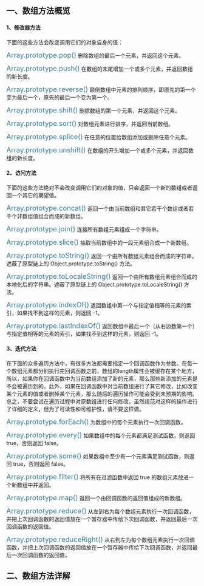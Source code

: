 ## 一、数组方法概览
#### 1、修改器方法
下面的这些方法会改变调用它们的对象自身的值：

<font color=#3d7e9a size=4>Array.prototype.pop()</font>
删除数组的最后一个元素，并返回这个元素。

<font color=#3d7e9a size=4>Array.prototype.push()</font>
在数组的末尾增加一个或多个元素，并返回数组的新长度。

<font color=#3d7e9a size=4>Array.prototype.reverse()</font>
颠倒数组中元素的排列顺序，即原先的第一个变为最后一个，原先的最后一个变为第一个。

<font color=#3d7e9a size=4>Array.prototype.shift()</font>
删除数组的第一个元素，并返回这个元素。

<font color=#3d7e9a size=4>Array.prototype.sort()</font>
对数组元素进行排序，并返回当前数组。

<font color=#3d7e9a size=4>Array.prototype.splice()</font>
在任意的位置给数组添加或删除任意个元素。

<font color=#3d7e9a size=4>Array.prototype.unshift()</font>
在数组的开头增加一个或多个元素，并返回数组的新长度。

#### 2、访问方法
下面的这些方法绝对不会改变调用它们的对象的值，只会返回一个新的数组或者返回一个其它的期望值。

<font color=#3d7e9a size=4>Array.prototype.concat()</font>
返回一个由当前数组和其它若干个数组或者若干个非数组值组合而成的新数组。

<font color=#3d7e9a size=4>Array.prototype.join()</font>
连接所有数组元素组成一个字符串。

<font color=#3d7e9a size=4>Array.prototype.slice()</font>
抽取当前数组中的一段元素组合成一个新数组。

<font color=#3d7e9a size=4>Array.prototype.toString()</font>
返回一个由所有数组元素组合而成的字符串。遮蔽了原型链上的 Object.prototype.toString() 方法。

<font color=#3d7e9a size=4>Array.prototype.toLocaleString()</font>
返回一个由所有数组元素组合而成的本地化后的字符串。遮蔽了原型链上的 Object.prototype.toLocaleString() 方法。

<font color=#3d7e9a size=4>Array.prototype.indexOf()</font>
返回数组中第一个与指定值相等的元素的索引，如果找不到这样的元素，则返回 -1。

<font color=#3d7e9a size=4>Array.prototype.lastIndexOf()</font>
返回数组中最后一个（从右边数第一个）与指定值相等的元素的索引，如果找不到这样的元素，则返回 -1。

#### 3、迭代方法
在下面的众多遍历方法中，有很多方法都需要指定一个回调函数作为参数。在每一个数组元素都分别执行完回调函数之前，数组的length属性会被缓存在某个地方，所以，如果你在回调函数中为当前数组添加了新的元素，那么那些新添加的元素是不会被遍历到的。此外，如果在回调函数中对当前数组进行了其它修改，比如改变某个元素的值或者删掉某个元素，那么随后的遍历操作可能会受到未预期的影响。总之，不要尝试在遍历过程中对原数组进行任何修改，虽然规范对这样的操作进行了详细的定义，但为了可读性和可维护性，请不要这样做。

<font color=#3d7e9a size=4>Array.prototype.forEach()</font></font>
为数组中的每个元素执行一次回调函数。

<font color=#3d7e9a size=4>Array.prototype.every()</font>
如果数组中的每个元素都满足测试函数，则返回 true，否则返回 false。

<font color=#3d7e9a size=4>Array.prototype.some()</font>
如果数组中至少有一个元素满足测试函数，则返回 true，否则返回 false。

<font color=#3d7e9a size=4>Array.prototype.filter()</font>
将所有在过滤函数中返回 true 的数组元素放进一个新数组中并返回。

<font color=#3d7e9a size=4>Array.prototype.map()</font>
返回一个由回调函数的返回值组成的新数组。

<font color=#3d7e9a size=4>Array.prototype.reduce()</font>
从左到右为每个数组元素执行一次回调函数，并把上次回调函数的返回值放在一个暂存器中传给下次回调函数，并返回最后一次回调函数的返回值。

<font color=#3d7e9a size=4>Array.prototype.reduceRight()</font>
从右到左为每个数组元素执行一次回调函数，并把上次回调函数的返回值放在一个暂存器中传给下次回调函数，并返回最后一次回调函数的返回值。

## 二、数组方法详解
#### 










